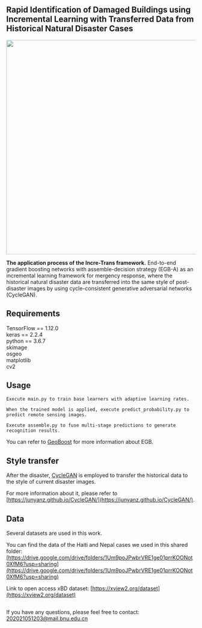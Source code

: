 ## Rapid Identification of Damaged Buildings using Incremental Learning with Transferred Data from Historical Natural Disaster Cases
  
<img src="https://user-images.githubusercontent.com/67847241/196411214-f2b5a07b-5e44-44ca-9e15-4e1d648dfa33.jpg" width="830" height="570"><br/>
  
**The application process of the Incre-Trans framework.** End-to-end gradient boosting networks with assemble-decision strategy (EGB-A) as an incremental learning framework for mergency response, where the historical natural disaster data are transferred into the same style of post-disaster images by using cycle-consistent generative adversarial networks (CycleGAN). 

## Requirements
TensorFlow == 1.12.0  
keras == 2.2.4  
python == 3.6.7  
skimage  
osgeo  
matplotlib  
cv2  

## Usage
```Execute main.py to train base learners with adaptive learning rates.```

```When the trained model is applied, execute predict_probability.py to predict remote sensing images.```

```Execute assemble.py to fuse multi-stage predictions to generate recognition results.```

You can refer to [GeoBoost](https://doi.org/10.3390/rs12111794) for more information about EGB.

## Style transfer
After the disaster, [CycleGAN](https://doi.org/10.1109/ICCV.2017.244) is employed to transfer the historical data to the style of current disaster images.

For more information about it, please refer to [https://junyanz.github.io/CycleGAN/](https://junyanz.github.io/CycleGAN/).

## Data
Several datasets are used in this work.


You can find the data of the Haiti and Nepal cases we used in this shared folder: 
[https://drive.google.com/drive/folders/1Um9poJPwbrVRE1ge01prrKOONot0XfM6?usp=sharing](https://drive.google.com/drive/folders/1Um9poJPwbrVRE1ge01prrKOONot0XfM6?usp=sharing)  


Link to open access xBD dataset: [https://xview2.org/dataset](https://xview2.org/dataset)

##
If you have any questions, please feel free to contact: 202021051203@mail.bnu.edu.cn
